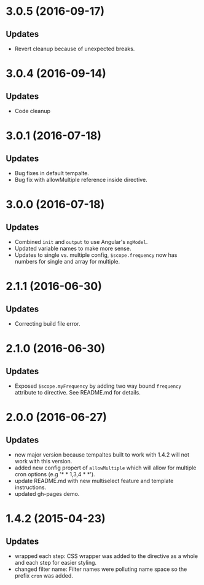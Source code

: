 <a name="3.0.5"></a>
# 3.0.5 (2016-09-17)

## Updates

- Revert cleanup because of unexpected breaks.

<a name="3.0.4"></a>
# 3.0.4 (2016-09-14)

## Updates

- Code cleanup


<a name="3.0.1"></a>
# 3.0.1 (2016-07-18)

## Updates

- Bug fixes in default tempalte.
- Bug fix with allowMultiple reference inside directive.

<a name="3.0.0"></a>
# 3.0.0 (2016-07-18)

## Updates

- Combined `init` and `output` to use Angular's `ngModel`.
- Updated variable names to make more sense.
- Updates to single vs. multiple config, `$scope.frequency` now has numbers for single and array for multiple.

<a name="2.1.1"></a>
# 2.1.1 (2016-06-30)

## Updates

- Correcting build file error.


<a name="2.1.0"></a>
# 2.1.0 (2016-06-30)

## Updates

- Exposed `$scope.myFrequency` by adding two way bound `frequency` attribute to directive.  See README.md for details.


<a name="2.0.0"></a>
# 2.0.0 (2016-06-27)

## Updates

- new major version because tempaltes built to work with 1.4.2 will not work with this version.
- added new config propert of `allowMultiple` which will allow for multiple cron options (e.g '* * 1,3,4 * *').
- update README.md with new multiselect feature and template instructions.
- updated gh-pages demo.


<a name="1.4.2"></a>
# 1.4.2 (2015-04-23)

## Updates

- wrapped each step: CSS wrapper was added to the directive as a whole and each step for easier styling.
- changed filter name: Filter names were polluting name space so the prefix `cron` was added.